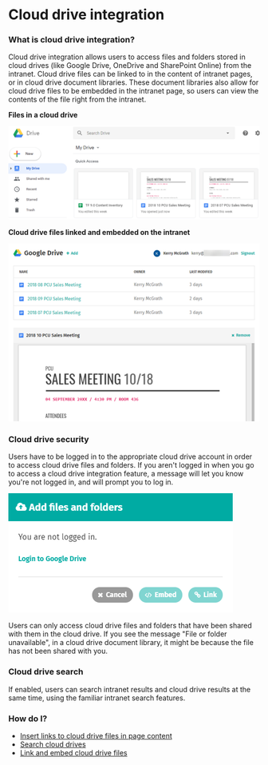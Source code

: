 # Cloud drive integration

### What is cloud drive integration?

Cloud drive integration allows users to access files and folders stored in cloud drives \(like Google Drive, OneDrive and SharePoint Online\) from the intranet. Cloud drive files can be linked to in the content of intranet pages, or in cloud drive document libraries. These document libraries also allow for cloud drive files to be embedded in the intranet page, so users can view the contents of the file right from the intranet.  
  
**Files in a cloud drive**

![](../../.gitbook/assets/1%20%28119%29.png)

**Cloud drive files linked and embedded on the intranet**

![](../../.gitbook/assets/2%20%2812%29.png)

### Cloud drive security

Users have to be logged in to the appropriate cloud drive account in order to access cloud drive files and folders. If you aren't logged in when you go to access a cloud drive integration feature, a message will let you know you're not logged in, and will prompt you to log in.  


![](../../.gitbook/assets/3%20%2850%29.png)



Users can only access cloud drive files and folders that have been shared with them in the cloud drive. If you see the message "File or folder unavailable", in a cloud drive document library, it might be because the file has not been shared with you.

### Cloud drive search

If enabled, users can search intranet results and cloud drive results at the same time, using the familiar intranet search features.

### How do I?

* [Insert links to cloud drive files in page content](link-to-cloud-drive-files-in-page-content.md)
* [Search cloud drives](search-cloud-drives.md)
* [Link and embed cloud drive files](link-and-embed-cloud-drive-files.md)

